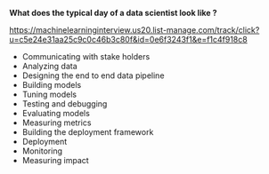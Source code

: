 **What does the typical day of a data scientist look like ?**

https://machinelearninginterview.us20.list-manage.com/track/click?u=c5e24e31aa25c9c0c46b3c80f&id=0e6f3243f1&e=f1c4f918c8

- Communicating with stake holders
- Analyzing data
- Designing the end to end data pipeline
- Building models
- Tuning models
- Testing and debugging
- Evaluating models
- Measuring metrics
- Building the deployment framework
- Deployment
- Monitoring
- Measuring impact

